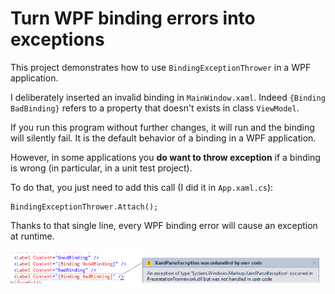 Turn WPF binding errors into exceptions
=

This project demonstrates how to use `BindingExceptionThrower` in a WPF application.

I deliberately inserted an invalid binding in `MainWindow.xaml`. Indeed `{Binding BadBinding}` refers to a property that doesn't exists in class `ViewModel`.

If you run this program without further changes, it will run and the binding will silently fail. It is the default behavior of a binding in a WPF application.

However, in some applications you **do want to throw exception** if a binding is wrong (in particular, in a unit test project).

To do that, you just need to add this call (I did it in `App.xaml.cs`):

    BindingExceptionThrower.Attach();

Thanks to that single line, every WPF binding error will cause an exception at runtime.
    
![Exception show in Visual Studio](Pictures/XamlParseException.png)